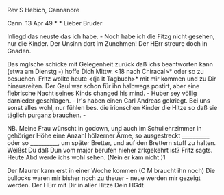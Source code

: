 Rev S Hebich, Cannanore

 Cann. 13 Apr 49
 <Tell>* <Freit>*
Lieber Bruder

Inliegd das neuste das ich habe. - Noch habe ich die Fitzg nicht gesehen, nur die Kinder. Der Unsinn dort im Zunehmen! Der HErr streure doch in Gnaden.

Das mglsche schicke mit Gelegenheit zurück daß ichs beantworten kann (etwa am Dienstg -) hoffe Dich Mittw. <18 nach Chiracal>* oder so zu besuchen. Fritz wollte heute <(ja lt Tagbuch>* mit mir kommen und zu Dir hinausreiten. Der Gaul war schon für ihn halbwegs postirt, aber eine fiebrische Nacht seines Kinds changed his mind. - Huber sey völlig darnieder geschlagen. - Ir's haben einen Carl Andreas gekriegt. Bei uns sonst alles wohl, nur fühlen bes. die irionschen Kinder die Hitze so daß sie täglich purganz brauchen. -

NB. Meine Frau wünscht in godown, und auch im Schullehrzimmer in gehöriger Höhe eine Anzahl hölzerner Ärme, so ausgestreckt __________ oder so __________, um später Bretter, und auf den Brettern stuff zu halten. 
Weißst Du daß Dun vom major berufen hieher zrkgekehrt ist? Fritz sagts. Heute Abd werde ichs wohl sehen. (Nein er kam nicht.)1

Der Maurer kann erst in einer Woche kommen (C M braucht ihn noch) Die bullocks waren mir bisher noch zu theuer - neue werden mir gezeigt werden. Der HErr mit Dir in aller Hitze
 Dein HGdt

